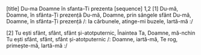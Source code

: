 [title] Du-ma Doamne în sfanta-Ti prezenta
[sequence] 1,2
[1]
Du-mă, Doamne, în sfânta-Ți prezență
Du-mă, Doamne, prin sângele sfânt
Du-mă, Doamne, în sfânta-Ți prezență
/: Ia cărbunele, atinge-mi buzele,
Iartă-mă :/

[2]
Tu ești sfânt, sfânt, sfânt și-atotputernic,
Înaintea Ta, Doamne, mă-nchin
Tu ești sfânt, sfânt, sfânt și-atotputernic
/: Doamne, iartă-mă, Te rog, primește-mă,
Iartă-mă :/

